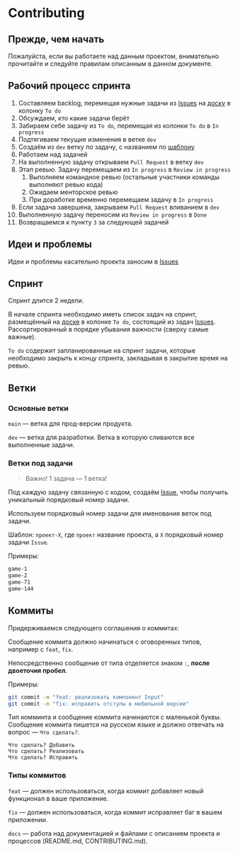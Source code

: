 # Contributing

## Прежде, чем начать

Пожалуйста, если вы работаете над данным проектом,
внимательно прочитайте и следуйте правилам описанным в данном документе.

## Рабочий процесс спринта

1. Составляем backlog, перемещая нужные задачи из [Issues](https://github.com/Minneapolis-7/game/issues) на [доску](https://github.com/orgs/Minneapolis-7/projects/1) в колонку `To do`
2. Обсуждаем, кто какие задачи берёт
3. Забираем себе задачу из `To do`, перемещая из колонки `To do` в `In progress`
4. Подтягиваем текущие изменения в ветке `dev`
5. Создаём из `dev` ветку по задачу, с названием по [шаблону](#ветки-под-задачи)
6. Работаем над задачей
7. На выполненную задачу открываем `Pull Request` в ветку `dev`
8. Этап ревью. Задачу перемещаем из `In progress` в `Review in progress`
    1. Выполняем командное ревью (остальные участники команды выполняют ревью кода)
    2. Ожидаем менторское ревью
    3. При доработке временно перемещаем задачу в `In progress`
9. Если задача завершена, закрываем `Pull Request` вливанием в `dev`
10. Выполненную задачу переносим из `Review in progress` в `Done`
11. Возвращаемся к пункту `3` за следующей задачей

## Идеи и проблемы

Идеи и проблемы касательно проекта заносим в [Issues](https://github.com/Minneapolis-7/game/issues)

## Спринт

Спринт длится 2 недели.

В начале спринта необходимо иметь список задач на спринт,
размещённый на [доске](https://github.com/orgs/Minneapolis-7/projects/1) в колонке `To do`,
состоящий из задач [Issues](https://github.com/Minneapolis-7/game/issues).
Рассортированный в порядке убывания важности (сверху самые важные).

`To do` содержит запланированные на спринт задачи,
которые необходимо закрыть к концу спринта,
закладывая в закрытие время на ревью.

## Ветки

### Основные ветки

`main` — ветка для прод-версии продукта.

`dev` — ветка для разработки. Ветка в которую сливаются все выполненные задачи. 

### Ветки под задачи

> Важно! 1 задача — 1 ветка!

Под каждую задачу связанную с кодом, создаём [Issue](https://github.com/Minneapolis-7/game/issues),
чтобы получить уникальный порядковый номер задачи.

Используем порядковый номер задачи для именования веток под задачи.

Шаблон: `проект-X`, где `проект` название проекта, а `X` порядковый номер задачи `Issue`.

Примеры:

```bash
game-1
game-2
game-71
game-144
```

## Коммиты

Придерживаемся следующего соглашения о коммитах:

Сообщение коммита должно начинаться с оговоренных типов, например с `feat`, `fix`.

Непосредственно сообщение от типа отделяется знаком `:`, **после двоеточия пробел**.

Примеры:

```bash
git commit -m "feat: реализовать компонент Input"
git commit -m "fix: исправить отступы в мобильной версии"
```

Тип комминта и сообщение коммита начинаются с маленькой буквы.
Сообщение коммита пишется на русском языке и должно отвечать на вопрос — `Что сделать?`.

```text
Что сделать? Добавить
Что сделать? Реализовать
Что сделать? Исправить
```

### Типы коммитов

`feat` — должен использоваться, когда коммит добавляет новый функционал в ваше приложение.

`fix` — должен использоваться, когда коммит исправляет баг в вашем приложении.

`docs` — работа над документацией и файлами с описанием проекта и процессов (README.md, CONTRIBUTING.md).
